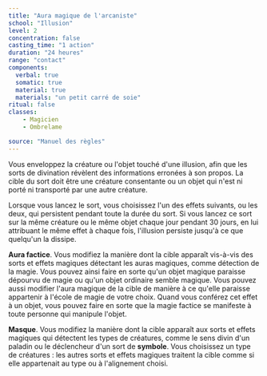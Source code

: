 ```yaml
---
title: "Aura magique de l'arcaniste"
school: "Illusion"
level: 2
concentration: false
casting_time: "1 action"
duration: "24 heures"
range: "contact"
components:
  verbal: true
  somatic: true
  material: true
  materials: "un petit carré de soie"
ritual: false
classes:
    - Magicien
    - Ombrelame

source: "Manuel des règles"
---
```

Vous enveloppez la créature ou l'objet touché d'une illusion, afin que les sorts de divination révèlent des informations erronées à son propos. La cible du sort doit être une créature consentante ou un objet qui n'est ni porté ni transporté par une autre créature.

Lorsque vous lancez le sort, vous choisissez l'un des effets suivants, ou les deux, qui persistent pendant toute la durée du sort. Si vous lancez ce sort sur la même créature ou le même objet chaque jour pendant 30 jours, en lui attribuant le même effet à chaque fois, l'illusion persiste jusqu'à ce que quelqu'un la dissipe.

**Aura factice**. Vous modifiez la manière dont la cible apparaît vis-à-vis des sorts et effets magiques détectant les auras magiques, comme détection de la magie. Vous pouvez ainsi faire en sorte qu'un objet magique paraisse dépourvu de magie ou qu'un objet ordinaire semble magique. Vous pouvez aussi modifier l'aura magique de la cible de manière à ce qu'elle paraisse appartenir à l'école de magie de votre choix. Quand vous conférez cet effet à un objet, vous pouvez faire en sorte que la magie factice se manifeste à toute personne qui manipule l'objet.

**Masque**. Vous modifiez la manière dont la cible apparaît aux sorts et effets magiques qui détectent les types de créatures, comme le sens divin d'un paladin ou le déclencheur d'un sort de **symbole**. Vous choisissez un type de créatures : les autres sorts et effets magiques traitent la cible comme si elle appartenait au type ou à l'alignement choisi.
